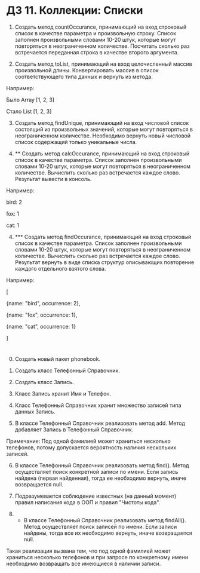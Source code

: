 # ДЗ 11. Коллекции: Списки


1. Создать метод countOccurance, принимающий на вход строковый список в качестве параметра и произвольную строку. Список заполнен произвольными словами 10-20 штук, которые могут повторяться в неограниченном количестве. Посчитать сколько раз встречается переданная строка в качестве второго аргумента.


2. Создать метод toList, принимающий на вход целочисленный массив произвольной длины. Конвертировать массив в список соответствующего типа данных и вернуть из метода.

Например:

Было Array [1, 2, 3]

Стало List [1, 2, 3]


3. Создать метод findUnique, принимающий на вход числовой список состоящий из произвольных значений, которые могут повторяться в неограниченном количестве. Необходимо вернуть новый числовой список содержащий только уникальные числа.


4. ** Создать метод calcOccurance, принимающий на вход строковый список в качестве параметра. Список заполнен произвольными словами 10-20 штук, которые могут повторяться в неограниченном количестве. Вычислить сколько раз встречается каждое слово. Результат вывести в консоль.

Например:

bird: 2

fox: 1

cat: 1


4. *** Создать метод findOccurance, принимающий на вход строковый список в качестве параметра. Список заполнен произвольными словами 10-20 штук, которые могут повторяться в неограниченном количестве. Вычислить сколько раз встречается каждое слово. Результат вернуть в виде списка структур описывающих повторение каждого отдельного взятого слова.

Например:

[

{name: "bird", occurrence: 2},

{name: "fox", occurrence: 1},

{name: "cat", occurrence: 1}

]


#


0. Создать новый пакет phonebook.


1. Создать класс Телефонный Справочник.


2. Создать класс Запись.


3. Класс Запись хранит Имя и Телефон.


4. Класс Телефонный Справочник хранит множество записей типа данных Запись.


5. В классе Телефонный Справочник реализовать метод add. Метод добавляет Запись в Телефонный Справочник.

Примечание: Под одной фамилией может храниться несколько телефонов, потому допускается вероятность наличия нескольких записей.


6. В классе Телефонный Справочник реализовать метод find(). Метод осуществляет поиск конкретной записи по имени. Если запись найдена (первая найденная), тогда ее необходимо вернуть, иначе возвращается null.


7. Подразумевается соблюдение известных (на данный момент) правил написания кода в ООП и правил "Чистоты кода".


8. * В классе Телефонный Справочник реализовать метод findAll(). Метод осуществляет поиск записей по имени. Если записи найдены, тогда все их необходимо вернуть, иначе возвращается null.

Такая реализация вызвана тем, что под одной фамилией может храниться несколько телефонов и при запросе по конкретному имени необходимо возвращать все имеющиеся в наличии записи.